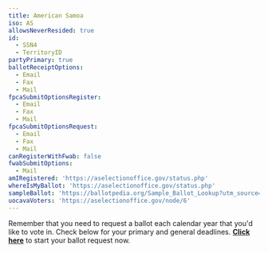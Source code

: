 ```yaml
---
title: American Samoa
iso: AS
allowsNeverResided: true
id:
  - SSN4
  - TerritoryID
partyPrimary: true
ballotReceiptOptions:
  - Email
  - Fax
  - Mail
fpcaSubmitOptionsRegister:
  - Email
  - Fax
  - Mail
fpcaSubmitOptionsRequest:
  - Email
  - Fax
  - Mail
canRegisterWithFwab: false
fwabSubmitOptions:
  - Mail
amIRegistered: 'https://aselectionoffice.gov/status.php'
whereIsMyBallot: 'https://aselectionoffice.gov/status.php'
sampleBallot: 'https://ballotpedia.org/Sample_Ballot_Lookup?utm_source=ballotpedia&utm_campaign=sample_ballot_frontpage'
uocavaVoters: 'https://aselectionoffice.gov/node/6'
---
```

Remember that you need to request a ballot each calendar year that you'd like to vote in. Check below for your primary and general deadlines. [**Click here**](https://www.votefromabroad.org) to start your ballot request now.
